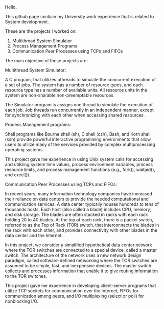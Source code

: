 Hello,

This github page contiain my University work experience that is related to System development. 

These are the projects I worked on:

1. Multithread System Simulator
2. Process Management Programs
3. Communication Peer Processes using TCPs and FIFOs

The main objective of these projects are:

Multithread System Simulator:

A C program, that utilizes pthreads to simulate the concurrent execution of 
a set of jobs. The system has a number of resource types, and each resource type has a 
number of available units. All resource units in the system are non-sharable non-preemptable resources.

The Simulator program is assigns one thread to simulate the execution of each job.
Job threads run concurrently in an independent manner, except for synchronizing
with each other when accessing shared resources.

Process Management programs:

Shell programs like Bourne shell (sh), C shell (csh), Bash, and Korn shell (ksh) provide 
powerful interactive programming environments that allow users to utilize many of the
services provided by complex multiprocessing operating systems.

This project gave me experience in using Unix system calls for accessing 
and utilizing system time values, process environment variables, process resource limits,
and process management functions (e.g., fork(), waitpid(), and execl()).

Communication Peer Processes using TCPs and FIFOs:

In recent years, many information technology companies have increased their reliance on data centers
to provide the needed computational and communication services. A data center typically houses hundreds
to tens of thousands hosts. Each host (also called a blade) includes CPU, memory, and disk storage.
The blades are often stacked in racks with each rack holding 20 to 40 blades. At the top of each rack,
there is a packet switch, referred to as the Top of Rack (TOR) switch, that interconnects the blades in
the rack with each other, and provides connectivity with other blades in the data center and the Internet.

In this project, we consider a simplified hypothetical data center network where the TOR switches are 
connected to a special device, called a master switch. The architecture of the network uses a new 
network design paradigm, called software-defined networking where the TOR switches are assumed to be 
simple, fast, and inexpensive devices. The master switch collects and processes information that 
enable it to give routing information to the TOR switches.

This project gave me experience in developing client-server programs that utilize TCP sockets
for communication over the Internet, FIFOs for communication among peers, 
and I/O multiplexing (select or poll) for nonblocking I/O.
